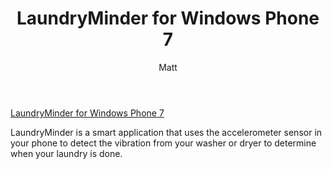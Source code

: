 ﻿---
title: LaundryMinder for Windows Phone 7
author: Matt
layout: post
permalink: /2011/06/laundryminder-for-windows-phone-7/
categories:
  - Projects
tags:
  - csharp
  - windowsphone
format: link
---

[LaundryMinder for Windows Phone 7](http://www.windowsphone.com/en-us/apps/2b36d281-9189-e011-986b-78e7d1fa76f8)

LaundryMinder is a smart application that uses the accelerometer sensor in your phone to detect the vibration from your washer or dryer to determine when your laundry is done.